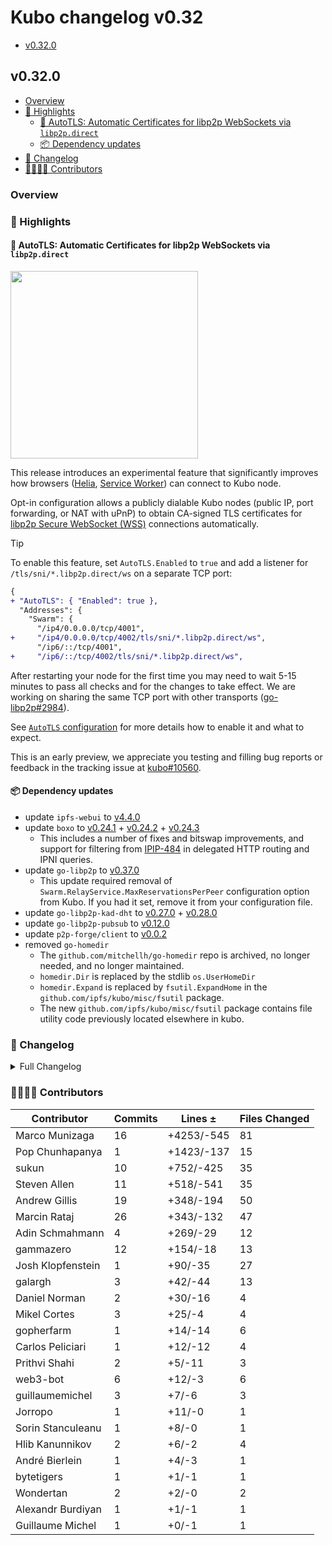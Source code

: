 # Kubo changelog v0.32

- [v0.32.0](#v0310)

## v0.32.0

- [Overview](#overview)
- [🔦 Highlights](#-highlights)
  - [🎯 AutoTLS: Automatic Certificates for libp2p WebSockets via `libp2p.direct`](#-autotls-automatic-certificates-for-libp2p-websockets-via-libp2pdirect)
  - [📦️ Dependency updates](#-dependency-updates)
- [📝 Changelog](#-changelog)
- [👨‍👩‍👧‍👦 Contributors](#-contributors)

### Overview

### 🔦 Highlights

#### 🎯 AutoTLS: Automatic Certificates for libp2p WebSockets via `libp2p.direct`

<img src="https://github.com/user-attachments/assets/51af045b-eff7-414f-b52b-0d1f222d74a3" width="300px" />

This release introduces an experimental feature that significantly improves how browsers ([Helia](https://helia.io/), [Service Worker](https://inbrowser.link)) can connect to Kubo node.

Opt-in configuration allows a publicly dialable Kubo nodes (public IP, port forwarding, or NAT with uPnP) to obtain CA-signed TLS certificates for [libp2p Secure WebSocket (WSS)](https://github.com/libp2p/specs/blob/master/websockets/README.md) connections automatically.

> [!TIP]
> To enable this feature, set `AutoTLS.Enabled` to `true` and add a listener for `/tls/sni/*.libp2p.direct/ws` on a separate TCP port:
> ```diff
> {
> + "AutoTLS": { "Enabled": true },
>   "Addresses": {
>     "Swarm": {
>       "/ip4/0.0.0.0/tcp/4001",
> +     "/ip4/0.0.0.0/tcp/4002/tls/sni/*.libp2p.direct/ws",
>       "/ip6/::/tcp/4001",
> +     "/ip6/::/tcp/4002/tls/sni/*.libp2p.direct/ws",
> ```
> After restarting your node for the first time you may need to wait 5-15 minutes to pass all checks and for the changes to take effect.
> We are working on sharing the same TCP port with other transports ([go-libp2p#2984](https://github.com/libp2p/go-libp2p/pull/2984)).

See [`AutoTLS` configuration](https://github.com/ipfs/kubo/blob/master/docs/config.md#autotls) for more details how to enable it and what to expect.

This is an early preview, we appreciate you testing and filling bug reports or feedback in the tracking issue at [kubo#10560](https://github.com/ipfs/kubo/issues/10560).

#### 📦️ Dependency updates

- update `ipfs-webui` to [v4.4.0](https://github.com/ipfs/ipfs-webui/releases/tag/v4.4.0)
- update `boxo` to [v0.24.1](https://github.com/ipfs/boxo/releases/tag/v0.24.1) + [v0.24.2](https://github.com/ipfs/boxo/releases/tag/v0.24.2) + [v0.24.3](https://github.com/ipfs/boxo/releases/tag/v0.24.3)
  - This includes a number of fixes and bitswap improvements, and support for filtering from [IPIP-484](https://specs.ipfs.tech/ipips/ipip-0484/) in delegated HTTP routing and IPNI queries.
- update `go-libp2p` to [v0.37.0](https://github.com/libp2p/go-libp2p/releases/tag/v0.37.0)
  - This update required removal of `Swarm.RelayService.MaxReservationsPerPeer` configuration option from Kubo. If you had it set, remove it from your configuration file.
- update `go-libp2p-kad-dht` to [v0.27.0](https://github.com/libp2p/go-libp2p-kad-dht/releases/tag/v0.27.0) +  [v0.28.0](https://github.com/libp2p/go-libp2p-kad-dht/releases/tag/v0.28.0)
- update `go-libp2p-pubsub` to [v0.12.0](https://github.com/libp2p/go-libp2p-pubsub/releases/tag/v0.12.0)
- update `p2p-forge/client` to [v0.0.2](https://github.com/ipshipyard/p2p-forge/releases/tag/v0.0.2)
- removed `go-homedir`
  -  The `github.com/mitchellh/go-homedir` repo is archived, no longer needed, and no longer maintained.
  - `homedir.Dir` is replaced by the stdlib `os.UserHomeDir`
  - `homedir.Expand` is replaced by `fsutil.ExpandHome` in the `github.com/ipfs/kubo/misc/fsutil` package.
  - The new `github.com/ipfs/kubo/misc/fsutil` package contains file utility code previously located elsewhere in kubo.

### 📝 Changelog

<details><summary>Full Changelog</summary>

- github.com/ipfs/kubo:
  - chore: 0.32.0
  - fix: go-libp2p-kad-dht v0.28.0 (#10578) ([ipfs/kubo#10578](https://github.com/ipfs/kubo/pull/10578))
  - chore: 0.32.0-rc2
  - feat: ipfs-webui v4.4.0 (#10574) ([ipfs/kubo#10574](https://github.com/ipfs/kubo/pull/10574))
  - chore: label implicit loggers
  - chore: boxo v0.24.3 and p2p-forge v0.0.2 (#10572) ([ipfs/kubo#10572](https://github.com/ipfs/kubo/pull/10572))
  - chore: stop using go-homedir (#10568) ([ipfs/kubo#10568](https://github.com/ipfs/kubo/pull/10568))
  - fix(autotls): store certificates at the location from the repo path (#10566) ([ipfs/kubo#10566](https://github.com/ipfs/kubo/pull/10566))
  - chore: 0.32.0-rc1
  - docs(autotls): add note about separate port use (#10562) ([ipfs/kubo#10562](https://github.com/ipfs/kubo/pull/10562))
  - feat(AutoTLS): opt-in WSS certs from p2p-forge at libp2p.direct (#10521) ([ipfs/kubo#10521](https://github.com/ipfs/kubo/pull/10521))
  - chore: upgrade to boxo v0.24.2 (#10559) ([ipfs/kubo#10559](https://github.com/ipfs/kubo/pull/10559))
  - refactor: update to go-libp2p v0.37.0 (#10554) ([ipfs/kubo#10554](https://github.com/ipfs/kubo/pull/10554))
  - docs(config): explain what multiaddr is
  - chore: update dependencies (#10548) ([ipfs/kubo#10548](https://github.com/ipfs/kubo/pull/10548))
  - chore: update test dependencies (#10555) ([ipfs/kubo#10555](https://github.com/ipfs/kubo/pull/10555))
  - chore(ci): adjust verbosity
  - chore(ci): verbose build of test/bin deps
  - chore(ci): build docker images for staging branch
  - Create Changelog: v0.32 ([ipfs/kubo#10546](https://github.com/ipfs/kubo/pull/10546))
  - Merge release v0.31.0 ([ipfs/kubo#10545](https://github.com/ipfs/kubo/pull/10545))
  - chore: update RELEASE_CHECKLIST.md (#10544) ([ipfs/kubo#10544](https://github.com/ipfs/kubo/pull/10544))
  - feat: ipfs-webui v4.3.3 (#10543) ([ipfs/kubo#10543](https://github.com/ipfs/kubo/pull/10543))
  - chore: update RELEASE_CHECKLIST.md (#10542) ([ipfs/kubo#10542](https://github.com/ipfs/kubo/pull/10542))
  - Add full changelog to release changelog
  - fix: go 1.23(.2) (#10540) ([ipfs/kubo#10540](https://github.com/ipfs/kubo/pull/10540))
  - chore: bump version to 0.32.0-dev
- github.com/ipfs/boxo (v0.24.0 -> v0.24.3):
  - Release v0.24.3 ([ipfs/boxo#713](https://github.com/ipfs/boxo/pull/713))
  - Merge branch 'main' into release
  - Release v0.24.2 ([ipfs/boxo#707](https://github.com/ipfs/boxo/pull/707))
  - Release v0.24.1 ([ipfs/boxo#706](https://github.com/ipfs/boxo/pull/706))
- github.com/ipfs/go-ipfs-cmds (v0.13.0 -> v0.14.0):
  - chore: release v0.14.0 (#269) ([ipfs/go-ipfs-cmds#269](https://github.com/ipfs/go-ipfs-cmds/pull/269))
- github.com/ipfs/go-ipfs-redirects-file (v0.1.1 -> v0.1.2):
  - chore: v0.1.2 (#29) ([ipfs/go-ipfs-redirects-file#29](https://github.com/ipfs/go-ipfs-redirects-file/pull/29))
  - docs(readme): refer specs and ipip
  - chore: update dependencies (#28) ([ipfs/go-ipfs-redirects-file#28](https://github.com/ipfs/go-ipfs-redirects-file/pull/28))
- github.com/ipfs/go-metrics-prometheus (v0.0.2 -> v0.0.3):
  - chore: release v0.0.3 (#24) ([ipfs/go-metrics-prometheus#24](https://github.com/ipfs/go-metrics-prometheus/pull/24))
  - chore: update deps and update go-log to v2 (#23) ([ipfs/go-metrics-prometheus#23](https://github.com/ipfs/go-metrics-prometheus/pull/23))
  - sync: update CI config files (#9) ([ipfs/go-metrics-prometheus#9](https://github.com/ipfs/go-metrics-prometheus/pull/9))
- github.com/ipfs/go-unixfsnode (v1.9.1 -> v1.9.2):
  - New release version ([ipfs/go-unixfsnode#78](https://github.com/ipfs/go-unixfsnode/pull/78))
  - chore: update dependencies
- github.com/libp2p/go-flow-metrics (v0.1.0 -> v0.2.0):
  - chore: release v0.2.0 (#33) ([libp2p/go-flow-metrics#33](https://github.com/libp2p/go-flow-metrics/pull/33))
  - chore: cleanup readme (#31) ([libp2p/go-flow-metrics#31](https://github.com/libp2p/go-flow-metrics/pull/31))
  - ci: uci/update-go ([libp2p/go-flow-metrics#27](https://github.com/libp2p/go-flow-metrics/pull/27))
  - fix(ewma): reduce the chances of fake bandwidth spikes (#8) ([libp2p/go-flow-metrics#8](https://github.com/libp2p/go-flow-metrics/pull/8))
  - chore: switch to typed atomics (#24) ([libp2p/go-flow-metrics#24](https://github.com/libp2p/go-flow-metrics/pull/24))
  - test: use mock clocks for all tests (#25) ([libp2p/go-flow-metrics#25](https://github.com/libp2p/go-flow-metrics/pull/25))
  - ci: uci/copy-templates ([libp2p/go-flow-metrics#21](https://github.com/libp2p/go-flow-metrics/pull/21))
- github.com/libp2p/go-libp2p (v0.36.5 -> v0.37.0):
  - Release v0.37.0 (#3013) ([libp2p/go-libp2p#3013](https://github.com/libp2p/go-libp2p/pull/3013))
  - feat: Add WithFxOption (#2956) ([libp2p/go-libp2p#2956](https://github.com/libp2p/go-libp2p/pull/2956))
  - chore: update imports to use slices package (#3007) ([libp2p/go-libp2p#3007](https://github.com/libp2p/go-libp2p/pull/3007))
  - Change latency metrics buckets (#3012) ([libp2p/go-libp2p#3012](https://github.com/libp2p/go-libp2p/pull/3012))
  - chore: bump deps in preparation for v0.37.0 (#3011) ([libp2p/go-libp2p#3011](https://github.com/libp2p/go-libp2p/pull/3011))
  - autonat: fix interaction with autorelay (#2967) ([libp2p/go-libp2p#2967](https://github.com/libp2p/go-libp2p/pull/2967))
  - swarm: add a peer dial latency metric (#2959) ([libp2p/go-libp2p#2959](https://github.com/libp2p/go-libp2p/pull/2959))
  - peerstore: limit number of non connected peers in addrbook (#2971) ([libp2p/go-libp2p#2971](https://github.com/libp2p/go-libp2p/pull/2971))
  - fix: swarm: refactor address resolution (#2990) ([libp2p/go-libp2p#2990](https://github.com/libp2p/go-libp2p/pull/2990))
  - Add backoff for updating local IP addresses on error (#2999) ([libp2p/go-libp2p#2999](https://github.com/libp2p/go-libp2p/pull/2999))
  - libp2phttp: HTTP Peer ID Authentication (#2854) ([libp2p/go-libp2p#2854](https://github.com/libp2p/go-libp2p/pull/2854))
  - relay: make only 1 reservation per peer (#2974) ([libp2p/go-libp2p#2974](https://github.com/libp2p/go-libp2p/pull/2974))
  - autonatv2: recover from panics (#2992) ([libp2p/go-libp2p#2992](https://github.com/libp2p/go-libp2p/pull/2992))
  - basichost: ensure no duplicates in Addrs output (#2980) ([libp2p/go-libp2p#2980](https://github.com/libp2p/go-libp2p/pull/2980))
  - fix(websocket): re-enable websocket transport test (#2987) ([libp2p/go-libp2p#2987](https://github.com/libp2p/go-libp2p/pull/2987))
  - feat(websocket): switch the underlying http server logger to use ipfs/go-log (#2985) ([libp2p/go-libp2p#2985](https://github.com/libp2p/go-libp2p/pull/2985))
  - peerstore: better GC in membacked peerstore (#2960) ([libp2p/go-libp2p#2960](https://github.com/libp2p/go-libp2p/pull/2960))
  - connmgr: reduce log level for untagging untracked peers ([libp2p/go-libp2p#2961](https://github.com/libp2p/go-libp2p/pull/2961))
  - fix: use quic.Version instead of the deprecated quic.VersionNumber (#2955) ([libp2p/go-libp2p#2955](https://github.com/libp2p/go-libp2p/pull/2955))
  - tcp: fix metrics for multiple calls to Close (#2953) ([libp2p/go-libp2p#2953](https://github.com/libp2p/go-libp2p/pull/2953))
  - chore: remove Roadmap file (#2954) ([libp2p/go-libp2p#2954](https://github.com/libp2p/go-libp2p/pull/2954))
  - chore: add a funding JSON file to apply for Optimism rPGF round 5 (#2940) ([libp2p/go-libp2p#2940](https://github.com/libp2p/go-libp2p/pull/2940))
  - Fix: WebSocket: Clone TLS config before creating a new listener
  - fix: enable dctur when interface address is public  (#2931) ([libp2p/go-libp2p#2931](https://github.com/libp2p/go-libp2p/pull/2931))
  - fix: QUIC/Webtransport Transports now will prefer their owned listeners for dialing out (#2936) ([libp2p/go-libp2p#2936](https://github.com/libp2p/go-libp2p/pull/2936))
  - ci: uci/update-go (#2937) ([libp2p/go-libp2p#2937](https://github.com/libp2p/go-libp2p/pull/2937))
  - fix: slice append value (#2938) ([libp2p/go-libp2p#2938](https://github.com/libp2p/go-libp2p/pull/2938))
  - webrtc: wait for listener context before dropping connection (#2932) ([libp2p/go-libp2p#2932](https://github.com/libp2p/go-libp2p/pull/2932))
  - ci: use go1.23, drop go1.21 (#2933) ([libp2p/go-libp2p#2933](https://github.com/libp2p/go-libp2p/pull/2933))
  - Fail on any test timeout (#2929) ([libp2p/go-libp2p#2929](https://github.com/libp2p/go-libp2p/pull/2929))
  - test: Try to fix test timeout (#2930) ([libp2p/go-libp2p#2930](https://github.com/libp2p/go-libp2p/pull/2930))
  - ci: Out of the tarpit (#2923) ([libp2p/go-libp2p#2923](https://github.com/libp2p/go-libp2p/pull/2923))
  - Make BlackHoleState type public (#2917) ([libp2p/go-libp2p#2917](https://github.com/libp2p/go-libp2p/pull/2917))
  - Fix proto import paths (#2920) ([libp2p/go-libp2p#2920](https://github.com/libp2p/go-libp2p/pull/2920))
- github.com/libp2p/go-libp2p-kad-dht (v0.26.1 -> v0.28.0):
  - chore: release v0.28.0 (#998) ([libp2p/go-libp2p-kad-dht#998](https://github.com/libp2p/go-libp2p-kad-dht/pull/998))
  - fix: set context timeout for `queryPeer` (#996) ([libp2p/go-libp2p-kad-dht#996](https://github.com/libp2p/go-libp2p-kad-dht/pull/996))
  - refactor: document and expose Amino DHT defaults (#990) ([libp2p/go-libp2p-kad-dht#990](https://github.com/libp2p/go-libp2p-kad-dht/pull/990))
  - Use timeout context for NewStream call ([libp2p/go-libp2p-kad-dht#994](https://github.com/libp2p/go-libp2p-kad-dht/pull/994))
  - release v0.27.0 ([libp2p/go-libp2p-kad-dht#992](https://github.com/libp2p/go-libp2p-kad-dht/pull/992))
  - Add new DHT option to provide custom pb.MessageSender ([libp2p/go-libp2p-kad-dht#991](https://github.com/libp2p/go-libp2p-kad-dht/pull/991))
  - fix: replace deprecated Boxo function ([libp2p/go-libp2p-kad-dht#987](https://github.com/libp2p/go-libp2p-kad-dht/pull/987))
  - fix(query): reverting changes on TestRTEvictionOnFailedQuery ([libp2p/go-libp2p-kad-dht#984](https://github.com/libp2p/go-libp2p-kad-dht/pull/984))
- github.com/libp2p/go-libp2p-pubsub (v0.11.0 -> v0.12.0):
  - chore: upgrade go-libp2p (#575) ([libp2p/go-libp2p-pubsub#575](https://github.com/libp2p/go-libp2p-pubsub/pull/575))
  - GossipSub v1.2: IDONTWANT control message and priority queue. (#553) ([libp2p/go-libp2p-pubsub#553](https://github.com/libp2p/go-libp2p-pubsub/pull/553))
  - Re-enable disabled gossipsub test (#566) ([libp2p/go-libp2p-pubsub#566](https://github.com/libp2p/go-libp2p-pubsub/pull/566))
  - chore: staticcheck
  - chore: update rand usage
  - chore: go fmt
  - chore: add or force update version.json
  - added missing Close call on the AddrBook member of GossipSubRouter (#568) ([libp2p/go-libp2p-pubsub#568](https://github.com/libp2p/go-libp2p-pubsub/pull/568))
  - test: test notify protocols updated (#567) ([libp2p/go-libp2p-pubsub#567](https://github.com/libp2p/go-libp2p-pubsub/pull/567))
  - Switch to the new peer notify mechanism (#564) ([libp2p/go-libp2p-pubsub#564](https://github.com/libp2p/go-libp2p-pubsub/pull/564))
  - test: use the regular libp2p host (#565) ([libp2p/go-libp2p-pubsub#565](https://github.com/libp2p/go-libp2p-pubsub/pull/565))
  - Missing flood protection check for number of message IDs when handling `Ihave` messages  (#560) ([libp2p/go-libp2p-pubsub#560](https://github.com/libp2p/go-libp2p-pubsub/pull/560))

</details>

### 👨‍👩‍👧‍👦 Contributors

| Contributor | Commits | Lines ± | Files Changed |
|-------------|---------|---------|---------------|
| Marco Munizaga | 16 | +4253/-545 | 81 |
| Pop Chunhapanya | 1 | +1423/-137 | 15 |
| sukun | 10 | +752/-425 | 35 |
| Steven Allen | 11 | +518/-541 | 35 |
| Andrew Gillis | 19 | +348/-194 | 50 |
| Marcin Rataj | 26 | +343/-132 | 47 |
| Adin Schmahmann | 4 | +269/-29 | 12 |
| gammazero | 12 | +154/-18 | 13 |
| Josh Klopfenstein | 1 | +90/-35 | 27 |
| galargh | 3 | +42/-44 | 13 |
| Daniel Norman | 2 | +30/-16 | 4 |
| Mikel Cortes | 3 | +25/-4 | 4 |
| gopherfarm | 1 | +14/-14 | 6 |
| Carlos Peliciari | 1 | +12/-12 | 4 |
| Prithvi Shahi | 2 | +5/-11 | 3 |
| web3-bot | 6 | +12/-3 | 6 |
| guillaumemichel | 3 | +7/-6 | 3 |
| Jorropo | 1 | +11/-0 | 1 |
| Sorin Stanculeanu | 1 | +8/-0 | 1 |
| Hlib Kanunnikov | 2 | +6/-2 | 4 |
| André Bierlein | 1 | +4/-3 | 1 |
| bytetigers | 1 | +1/-1 | 1 |
| Wondertan | 2 | +2/-0 | 2 |
| Alexandr Burdiyan | 1 | +1/-1 | 1 |
| Guillaume Michel | 1 | +0/-1 | 1 |
